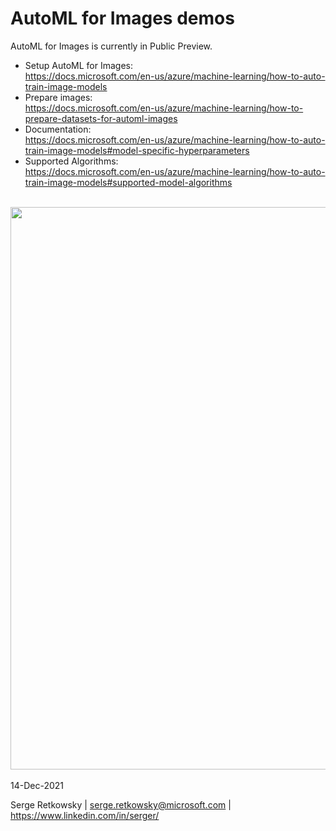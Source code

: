 # AutoML for Images demos

AutoML for Images is currently in Public Preview.

- Setup AutoML for Images:<br> https://docs.microsoft.com/en-us/azure/machine-learning/how-to-auto-train-image-models
- Prepare images:<br> https://docs.microsoft.com/en-us/azure/machine-learning/how-to-prepare-datasets-for-automl-images
- Documentation:<br> https://docs.microsoft.com/en-us/azure/machine-learning/how-to-auto-train-image-models#model-specific-hyperparameters
- Supported Algorithms:<br> https://docs.microsoft.com/en-us/azure/machine-learning/how-to-auto-train-image-models#supported-model-algorithms
<br>
<img src="https://github.com/retkowsky/AutoMLforImages/blob/main/images/AutoML%20for%20Images.png?raw=true" width=900>
<br>
<br>
14-Dec-2021

Serge Retkowsky | serge.retkowsky@microsoft.com | https://www.linkedin.com/in/serger/
